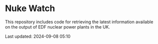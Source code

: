 # Nuke Watch

This repository includes code for retrieving the latest information available on the output of EDF nuclear power plants in the UK.

Last updated: 2024-09-08 05:10